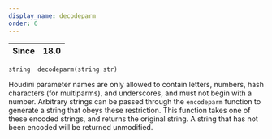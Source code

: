 ```yaml
---
display_name: decodeparm
order: 6
---
```

| Since | 18.0 |
| --- | --- |

`string  decodeparm(string str)`

Houdini parameter names are only allowed to contain letters, numbers, hash
characters (for multiparms), and underscores, and must not begin with a
number. Arbitrary strings can be passed through the `encodeparm` function to
generate a string that obeys these restriction. This function takes one of
these encoded strings, and returns the original string. A string that has not
been encoded will be returned unmodified.
